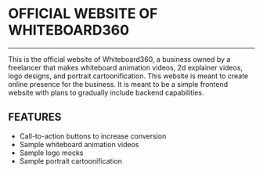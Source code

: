 # OFFICIAL WEBSITE OF WHITEBOARD360

<hr>

This is the official website of Whiteboard360, a business owned by a freelancer that makes whiteboard
animation videos, 2d explainer videos, logo designs, and portrait cartoonification. This website is 
meant to create online presence for the business. It is meant to be a simple frontend website with plans 
to gradually include backend capabilities. 

## FEATURES

- Call-to-action buttons to increase conversion
- Sample whiteboard animation videos
- Sample logo mocks
- Sample portrait cartoonification

